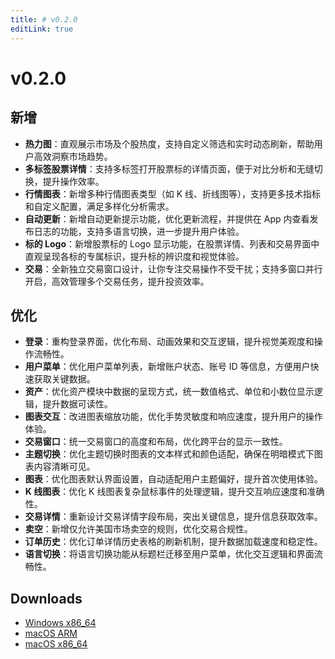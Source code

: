 ```yaml
---
title: # v0.2.0
editLink: true
---
```


# v0.2.0

## 新增

- **热力图**：直观展示市场及个股热度，支持自定义筛选和实时动态刷新，帮助用户高效洞察市场趋势。
- **多标签股票详情**：支持多标签打开股票标的详情页面，便于对比分析和无缝切换，提升操作效率。
- **行情图表**：新增多种行情图表类型（如 K 线、折线图等），支持更多技术指标和自定义配置，满足多样化分析需求。
- **自动更新**：新增自动更新提示功能，优化更新流程，并提供在 App 内查看发布日志的功能，支持多语言切换，进一步提升用户体验。
- **标的 Logo**：新增股票标的 Logo 显示功能，在股票详情、列表和交易界面中直观呈现各标的专属标识，提升标的辨识度和视觉体验。
- **交易**：全新独立交易窗口设计，让你专注交易操作不受干扰；支持多窗口并行开启，高效管理多个交易任务，提升投资效率。

## 优化

- **登录**：重构登录界面，优化布局、动画效果和交互逻辑，提升视觉美观度和操作流畅性。
- **用户菜单**：优化用户菜单列表，新增账户状态、账号 ID 等信息，方便用户快速获取关键数据。
- **资产**：优化资产模块中数据的呈现方式，统一数值格式、单位和小数位显示逻辑，提升数据可读性。
- **图表交互**：改进图表缩放功能，优化手势灵敏度和响应速度，提升用户的操作体验。
- **交易窗口**：统一交易窗口的高度和布局，优化跨平台的显示一致性。
- **主题切换**：优化主题切换时图表的文本样式和颜色适配，确保在明暗模式下图表内容清晰可见。
- **图表**：优化图表默认界面设置，自动适配用户主题偏好，提升首次使用体验。
- **K 线图表**：优化 K 线图表复杂鼠标事件的处理逻辑，提升交互响应速度和准确性。
- **交易详情**：重新设计交易详情字段布局，突出关键信息，提升信息获取效率。
- **卖空**：新增仅允许美国市场卖空的规则，优化交易合规性。
- **订单历史**：优化订单详情历史表格的刷新机制，提升数据加载速度和稳定性。
- **语言切换**：将语言切换功能从标题栏迁移至用户菜单，优化交互逻辑和界面流畅性。

## Downloads

- [Windows x86_64](https://assets.lbkrs.com/github/release/longbridge-desktop/stable/longbridge-v0.2.0-windows-x86_64.exe)
- [macOS ARM](https://assets.lbkrs.com/github/release/longbridge-desktop/stable/longbridge-v0.2.0-macos-aarch64.dmg)
- [macOS x86_64](https://assets.lbkrs.com/github/release/longbridge-desktop/stable/longbridge-v0.2.0-macos-x86_64.dmg)